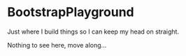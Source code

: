 BootstrapPlayground
===================
Just where I build things so I can keep my head on straight.

Nothing to see here, move along...
